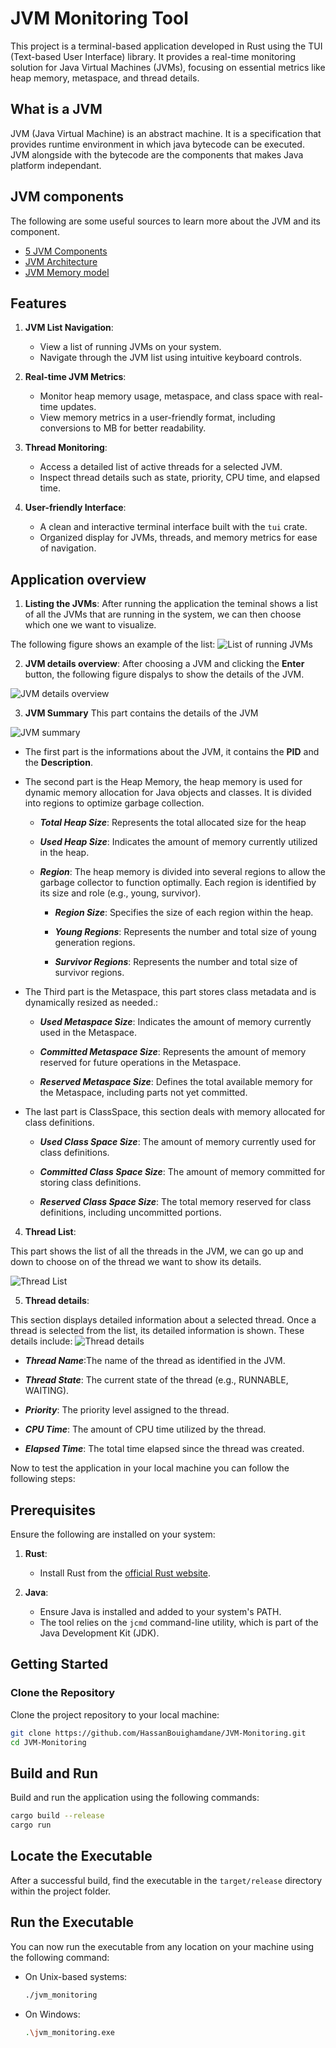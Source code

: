 # JVM Monitoring Tool

This project is a terminal-based application developed in Rust using the TUI (Text-based User Interface) library. It provides a real-time monitoring solution for Java Virtual Machines (JVMs), focusing on essential metrics like heap memory, metaspace, and thread details.

## What is a JVM

JVM (Java Virtual Machine) is an abstract machine. It is a specification that provides runtime environment in which java bytecode can be executed.
JVM alongside with the bytecode are the components that makes Java platform independant.
## JVM components
The following are some useful sources to learn more about the JVM and its component.


- [5 JVM Components](https://medium.com/@kavindaperera25/5-main-components-of-jvm-a46e8c4d8d95)
- [JVM Architecture](https://www.javatpoint.com/jvm-java-virtual-machine)
- [JVM Memory model](https://www.digitalocean.com/community/tutorials/java-jvm-memory-model-memory-management-in-java)

## Features

1. **JVM List Navigation**:
   - View a list of running JVMs on your system.
   - Navigate through the JVM list using intuitive keyboard controls.

2. **Real-time JVM Metrics**:
   - Monitor heap memory usage, metaspace, and class space with real-time updates.
   - View memory metrics in a user-friendly format, including conversions to MB for better readability.

3. **Thread Monitoring**:
   - Access a detailed list of active threads for a selected JVM.
   - Inspect thread details such as state, priority, CPU time, and elapsed time.

4. **User-friendly Interface**:
   - A clean and interactive terminal interface built with the `tui` crate.
   - Organized display for JVMs, threads, and memory metrics for ease of navigation.

## Application overview
1. **Listing the JVMs**:
After running the application the teminal shows a list of all the JVMs that are running in the system, we can then choose which one we want to visualize.

The following figure shows an example of the list:
![List of running JVMs](figures/jvm_list.png)


2. **JVM details overview**:
After choosing a JVM and clicking the **Enter** button, the following figure dispalys to show the details of the JVM.


![JVM details overview](figures/jvm_all.png)

3. **JVM Summary**
This part contains the details of the JVM

![JVM summary](figures/jvm_summary.png)

- The first part is the informations about the JVM, it contains the **PID** and the **Description**.

- The second part is the Heap Memory, the heap memory is used for dynamic memory allocation for Java objects and classes. It is divided into regions to optimize garbage collection.
   - ***Total Heap Size***: Represents the total allocated size for the heap
   - ***Used Heap Size***: Indicates the amount of memory currently utilized in the heap.

   - ***Region***: The heap memory is divided into several regions to allow the garbage collector to function optimally. Each region is identified by its size and role (e.g., young, survivor).

      - ***Region Size***: Specifies the size of each region within the heap.

      - ***Young Regions***: Represents the number and total size of young generation regions.

      - ***Survivor Regions***: Represents the number and total size of survivor regions.


- The Third part is the Metaspace, this part stores class metadata and is dynamically resized as needed.:
   - ***Used Metaspace Size***: Indicates the amount of memory currently used in the Metaspace.

   - ***Committed Metaspace Size***: Represents the amount of memory reserved for future operations in the Metaspace.

   - ***Reserved Metaspace Size***: Defines the total available memory for the Metaspace, including parts not yet committed.
- The last part is ClassSpace, this section deals with memory allocated for class definitions.

   - ***Used Class Space Size***: The amount of memory currently used for class definitions.

   - ***Committed Class Space Size***: The amount of memory committed for storing class definitions.

   - ***Reserved Class Space Size***: The total memory reserved for class definitions, including uncommitted portions.
   
4. **Thread List**:

This part shows the list of all the threads in the JVM, we can go up and down to choose on of the thread we want to show its details.

![Thread List](figures/thread_list.png)

5. **Thread details**:

This section displays detailed information about a selected thread. Once a thread is selected from the list, its detailed information is shown. These details include:
![Thread details](figures/thread_details.png)
   - ***Thread Name***:The name of the thread as identified in the JVM.

   - ***Thread State***: The current state of the thread (e.g., RUNNABLE, WAITING).

   - ***Priority***: The priority level assigned to the thread.

   - ***CPU Time***: The amount of CPU time utilized by the thread.

   - ***Elapsed Time***: The total time elapsed since the thread was created.

Now to test the application in your local machine you can follow the following steps:  
## Prerequisites

Ensure the following are installed on your system:

1. **Rust**:
   - Install Rust from the [official Rust website](https://www.rust-lang.org/tools/install).

2. **Java**:
   - Ensure Java is installed and added to your system's PATH.
   - The tool relies on the `jcmd` command-line utility, which is part of the Java Development Kit (JDK).

## Getting Started

### Clone the Repository

Clone the project repository to your local machine:

```bash
git clone https://github.com/HassanBouighamdane/JVM-Monitoring.git
cd JVM-Monitoring
```
## Build and Run
Build and run the application using the following commands:

  ```bash
  cargo build --release
  cargo run
  ```

## Locate the Executable
After a successful build, find the executable in the `target/release` directory within the project folder.

## Run the Executable
You can now run the executable from any location on your machine using the following command:

- On Unix-based systems:

  ```bash
  ./jvm_monitoring
  ```

- On Windows:

  ```bash
  .\jvm_monitoring.exe
  ```
